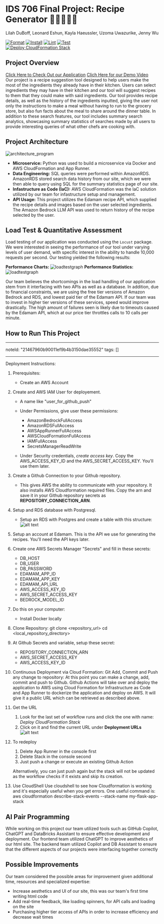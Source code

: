 # IDS 706 Final Project: Recipe Generator 🛒🍎🧀🥦🥖
Lilah DuBoff, Leonard Eshun, Kayla Haeussler, Uzoma Uwazurike, Jenny Wu  

[![Format](https://github.com/siliconshells/DE_FinalProject_KEH/actions/workflows/format.yml/badge.svg)](https://github.com/siliconshells/DE_FinalProject_KEH/actions/workflows/format.yml)
[![Install](https://github.com/siliconshells/DE_FinalProject_KEH/actions/workflows/install.yml/badge.svg)](https://github.com/siliconshells/DE_FinalProject_KEH/actions/workflows/install.yml)
[![Lint](https://github.com/siliconshells/DE_FinalProject_KEH/actions/workflows/lint.yml/badge.svg)](https://github.com/siliconshells/DE_FinalProject_KEH/actions/workflows/lint.yml)
[![Test](https://github.com/siliconshells/DE_FinalProject_KEH/actions/workflows/test.yml/badge.svg)](https://github.com/siliconshells/DE_FinalProject_KEH/actions/workflows/test.yml)  
[![Deploy CloudFormation Stack](https://github.com/siliconshells/DE_FinalProject_KEH/actions/workflows/deploy-cloudformation.yml/badge.svg)](https://github.com/siliconshells/DE_FinalProject_KEH/actions/workflows/deploy-cloudformation.yml)
## Project Overview  
[Click Here to Check Out our Application](https://vhksckmmxw.us-east-1.awsapprunner.com/) 
[Clich Here for our Demo Video](https://www.youtube.com/watch?v=iQguMlUBems)  
Our project is a recipe suggestion tool designed to help users make the most of the ingredients they already have in their kitchen. Users can select ingredients they may have in their kitchen and our tool will suggest recipes to them that they could make with said ingredients. Our tool provides recipe details, as well as the history of the ingredients inputted, giving the user not only the instructions to make a meal without having to run to the grocery store, but also fun facts about the meal to share around the dinner table. In addition to these search features, our tool includes summary search analytics, showcasing summary statistics of searches made by all users to provide interesting queries of what other chefs are cooking with. 

## Project Architecture
![architecture_program](images/de_final_diagram.png) 

- **Microservice:** Python was used to build a microservice via Docker and AWS CloudFormation and App Runner.
- **Data Engineering:** SQL queries were performed within AmazonRDS. AmazonRDS stored search data history from our site, which we were then able to query using SQL for the summary statistics page of our site. 
- **Infastructure as Code (IaC):** AWS CloudFormation was the IaC solution utilized by our team for infastructure setup and management.
- **API Usage:** This project utilizes the Edamam recipe API, which supplied the recipe details and images based on the user selected ingredients. The Amazon Bedrock LLM API was used to return history of the recipe selected by the user. 
  
## Load Test & Quantitative Assessment
Load testing of our application was conducted using the ```Locust``` package. We were interested in seeing the performance of our tool under varying levels of user demand, with specific interest in the ability to handle 10,000 requests per second. Our testing yielded the following results:  

**Performance Charts:**
![loadtestgraph](images/locust_charts.png)
**Performance Statistics:**
![loadtestgraph](images/locust_statistics.png)

Our team believes the shortcomings in the load handling of our application stem from it interfacing with two APIs as well as a database. In addition, due to financial constraints, we are using the free tier versions of Amazon Bedrock and RDS, and lowest paid tier of the Edamam API. If our team was to invest in higher tier versions of these services, speed would improve drastically. The high amount of failures seen is likely due to timeouts caused by the Edamam API, which at our price tier throttles calls to 10 calls per minute.  

## How to Run This Project
---
noteId: "21467960b90011ef9b4b3150dae35552"
tags: []

---

Deployment Instructions:   
1. Prerequisites:   
	- Create an AWS Account   

2. Create and AWS IAM User for deployement.   
    - A name like "user_for_github_push"   
    - Under Permissions, give user these permissions:
        - AmazonBedrockFullAccess
        - AmazonRDSFullAccess
        - AWSAppRunnerFullAccess
        - AWSCloudFormationFullAccess
        - IAMFullAccess
        - SecretsManagerReadWrite

    - Under Security credentials, _create access key_. Copy the AWS_ACCESS_KEY_ID and the AWS_SECRET_ACCESS_KEY. You'll use them later.

3. Create a Github Connection to your Github repository.
    - This gives AWS the ability to communicate with your repository. It also installs AWS Cloudformation required files. Copy the arn and save it in your Github repository secrets as **REPOSITORY_CONNECTION_ARN**.

4. Setup and RDS database with Postgresql.
    - Setup an RDS with Postgres and create a table with this structure:
    ![alt text](images/database_structure.png)

5. Setup an account at Edamam. This is the API we use for generating the recipes. You'll need the API keys later.

6. Create one AWS Secrets Manager "Secrets" and fill in these secrets:
    - DB_HOST
    - DB_USER
    - DB_PASSWORD
    - EDAMAM_APP_ID
    - EDAMAM_APP_KEY
    - EDAMAM_API_URL
    - AWS_ACCESS_KEY_ID
    - AWS_SECRET_ACCESS_KEY
    - BEDROCK_MODEL_ID

7. Do this on your computer:
	- Install Docker locally

8. Clone Repository:
    git clone <repository_url>
    cd <local_repository_directory>

9. At Github Secrets and variable, setup these secret:
    - REPOSITORY_CONNECTION_ARN
    - AWS_SECRET_ACCESS_KEY
    - AWS_ACCESS_KEY_ID

10. Continuous Deployment via Cloud Formation:
    Git Add, Commit and Push any change to repository:
        At this point you can make a change, add, commit and push to Github. Github Actions will take over and deploy the application to AWS using Cloud Formation for Infrastructure as Code and App Runner to dockerize the application and deploy on AWS. It will give it a public URL which can be retrieved as described above.

11. Get the URL
    1. Look for the last set of workflow runs and click the one with name: _Deploy CloudFormation Stack_
    1. Click on it and find the current URL under **Deployment URLs**
        ![alt text](images/url.png)

12. To redeploy
    1. Delete App Runner in the console first
    1. Delete Stack in the console second
    1. Just push a change or execute an existing Github Action  

    Alternatively, you can just push again but the stack will not be updated as the workflow checks if it exists and skip its creation.

13. Use CloudShell
    Use cloudshell to see how Cloudformation is working and it's especially useful when you get errors. One useful command is:
    aws cloudformation describe-stack-events --stack-name my-flask-app-stack
## AI Pair Programming
While working on this project our team utilized tools such as GitHub Copilot, ChatGPT and DataBricks Assistant to ensure effective development and deployment. Our frontend team utilized ChatGPT to improve aesthetics of our html site. The backend team utilized Copilot and DB Assistant to ensure that the different aspects of our projects were interfacing together correctly 

## Possible Improvements
Our team considered the possible areas for improvement given additional time, resources and specialized expertise:

- Increase aesthetics and UI of our site, this was our team's first time writing html code
- Add real-time feedback, like loading spinners, for API calls and loading on the site
- Purchasing higher tier access of APIs in order to increase efficiency and decrease wait times

